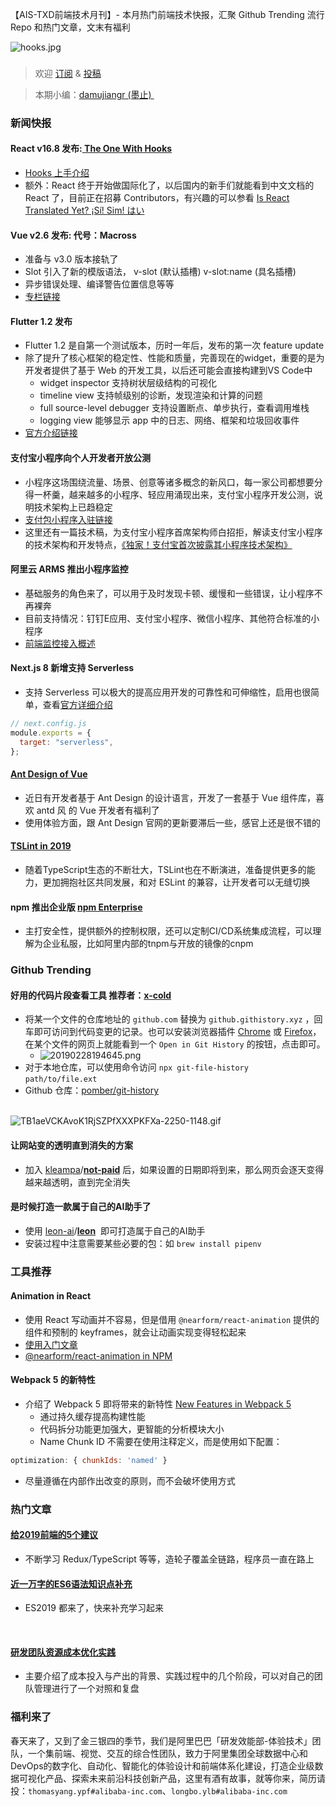 【AIS-TXD前端技术月刊】- 本月热门前端技术快报，汇聚 Github Trending 流行 Repo 和热门文章，文末有福利

![hooks.jpg](https://cdn.nlark.com/yuque/0/2019/jpeg/103147/1551432272343-512be9f6-cff6-43f0-8151-7bed017ec646.jpeg#align=left&display=inline&height=446&name=hooks.jpg&originHeight=808&originWidth=1352&size=24501&status=done&width=746)
<a name="d41d8cd9"></a>
### 
> 欢迎 [订阅](https://zhuanlan.zhihu.com/txd-team) & [投稿](https://github.com/txd-team/monthly/issues)

> 本期小编：[damujiangr (墨止) ](https://github.com/damujiangr) 


<a name="81377773"></a>
### 新闻快报
<a name="6ad7f24d"></a>
#### React v16.8 发布:[ The One With Hooks](https://reactjs.org/blog/2019/02/06/react-v16.8.0.html)
* [Hooks 上手介绍](https://reactjs.org/docs/hooks-intro.html) 
* 额外：React 终于开始做国际化了，以后国内的新手们就能看到中文文档的 React 了，目前正在招募 Contributors，有兴趣的可以参看 [Is React Translated Yet? ¡Sí! Sim! はい](https://reactjs.org/blog/2019/02/23/is-react-translated-yet.html) 
<a name="d41d8cd9-1"></a>
#### 
<a name="89d33bf1"></a>
#### Vue v2.6 发布: 代号：Macross
* 准备与 v3.0 版本接轨了
* Slot 引入了新的模版语法， v-slot (默认插槽) v-slot:name (具名插槽)
* 异步错误处理、编译警告位置信息等等
* [专栏链接](https://zhuanlan.zhihu.com/p/56260917) 

<a name="2e5ce74d"></a>
#### Flutter 1.2 发布
* Flutter 1.2 是自第一个测试版本，历时一年后，发布的第一次 feature update
* 除了提升了核心框架的稳定性、性能和质量，完善现在的widget，重要的是为开发者提供了基于 Web 的开发工具，以后还可能会直接构建到VS Code中
  * widget inspector 支持树状层级结构的可视化
  * timeline view 支持帧级别的诊断，发现渲染和计算的问题
  * full source-level debugger 支持设置断点、单步执行，查看调用堆栈
  * logging view 能够显示 app 中的日志、网络、框架和垃圾回收事件
* [官方介绍链接](https://developers.googleblog.com/2019/02/launching-flutter-12-at-mobile-world.html) 

<a name="76c13a1a"></a>
#### 支付宝小程序向个人开发者开放公测
* 小程序这场围绕流量、场景、创意等诸多概念的新风口，每一家公司都想要分得一杯羹，越来越多的小程序、轻应用涌现出来，支付宝小程序开发公测，说明技术架构上已趋稳定
* [支付包小程序入驻链接](https://docs.alipay.com/mini/introduce/register) 
* 这里还有一篇技术稿，为支付宝小程序首席架构师白招拒，解读支付宝小程序的技术架构和开发特点，[《独家！支付宝首次披露其小程序技术架构》](https://mp.weixin.qq.com/s/PX7b_qV6tYKnN3ecoz9Ehw) 

<a name="c9ec687a"></a>
#### 阿里云 ARMS 推出小程序监控
* 基础服务的角色来了，可以用于及时发现卡顿、缓慢和一些错误，让小程序不再裸奔
* 目前支持情况：钉钉E应用、支付宝小程序、微信小程序、其他符合标准的小程序
* [前端监控接入概述](https://help.aliyun.com/document_detail/106086.html) 

<a name="4bd515bc"></a>
#### Next.js 8 新增支持 Serverless
* 支持 Serverless 可以极大的提高应用开发的可靠性和可伸缩性，启用也很简单，查看[官方详细介绍](https://nextjs.org/blog/next-8/) 
```javascript
// next.config.js
module.exports = {
  target: "serverless",
};
```

<a name="94fcfe27"></a>
#### [Ant Design of Vue](https://vue.ant.design/)
* 近日有开发者基于 Ant Design 的设计语言，开发了一套基于 Vue 组件库，喜欢 antd 风 的 Vue 开发者有福利了
* 使用体验方面，跟 Ant Design 官网的更新要滞后一些，感官上还是很不错的

<a name="46189f83"></a>
#### [TSLint in 2019](https://medium.com/palantir/tslint-in-2019-1a144c2317a9) 
* 随着TypeScript生态的不断壮大，TSLint也在不断演进，准备提供更多的能力，更加拥抱社区共同发展，和对 ESLint 的兼容，让开发者可以无缝切换

<a name="364de9da"></a>
#### npm 推出企业版 [npm Enterprise](https://www.npmjs.com/products/enterprise)
* 主打安全性，提供额外的控制权限，还可以定制CI/CD系统集成流程，可以理解为企业私服，比如阿里内部的tnpm与开放的镜像的cnpm

<a name="365acd42"></a>
### Github Trending
<a name="4a8be53d"></a>
#### 好用的代码片段查看工具 推荐者：[x-cold](https://github.com/x-cold) 
* 将某一个文件的仓库地址的 `github.com` 替换为 `github.githistory.xyz` ，回车即可访问到代码变更的记录。也可以安装浏览器插件 [Chrome](https://chrome.google.com/webstore/detail/github-history-browser-ex/laghnmifffncfonaoffcndocllegejnf) 或 [Firefox](https://addons.mozilla.org/firefox/addon/github-history/)，在某个文件的网页上就能看到一个 `Open in Git History` 的按钮，点击即可。
  * ![20190228194645.png](https://cdn.nlark.com/yuque/0/2019/png/103147/1551432272343-4a97aefb-0df2-48c2-8bdd-f0555fbf7479.png#align=left&display=inline&height=48&name=20190228194645.png&originHeight=48&originWidth=420&size=9210&status=done&width=420)
* 对于本地仓库，可以使用命令访问 `npx git-file-history path/to/file.ext` 
* Github 仓库：[pomber/git-history](https://github.com/pomber/git-history) 

       <br />![TB1aeVCKAvoK1RjSZPfXXXPKFXa-2250-1148.gif](https://cdn.nlark.com/yuque/0/2019/gif/103147/1551853326318-c74e199c-a029-4754-a9f1-9367fe9a6810.gif#align=left&display=inline&height=381&name=TB1aeVCKAvoK1RjSZPfXXXPKFXa-2250-1148.gif&originHeight=1148&originWidth=2250&size=7317661&status=done&width=746)


<a name="e87d21dc"></a>
#### 让网站变的透明直到消失的方案
* 加入 [kleampa](https://github.com/kleampa)/**[not-paid](https://github.com/kleampa/not-paid)** 后，如果设置的日期即将到来，那么网页会逐天变得越来越透明，直到完全消失

<a name="a9b91797"></a>
#### 是时候打造一款属于自己的AI助手了
* 使用 [leon-ai](https://github.com/leon-ai)/**[leon](https://github.com/leon-ai/leon)**  即可打造属于自己的AI助手
* 安装过程中注意需要某些必要的包：如 `brew install pipenv` 

<a name="c11c7bd5"></a>
### 工具推荐
<a name="19eedff8"></a>
#### Animation in React
* 使用 React 写动画并不容易，但是借用 `@nearform/react-animation` 提供的组件和预制的 keyframes，就会让动画实现变得轻松起来
* [使用入门文章](https://www.nearform.com/blog/animation-in-react/) 
* [@nearform/react-animation in NPM](https://www.npmjs.com/package/@nearform/react-animation) 

<a name="4f4d74a7"></a>
#### Webpack 5 的新特性
* 介绍了 Webpack 5 即将带来的新特性 [New Features in Webpack 5](https://blog.logrocket.com/new-features-in-webpack-5-2559755adf5e) 
  * 通过持久缓存提高构建性能
  * 代码拆分功能更加强大，更智能的分析模块大小
  * Name Chunk ID 不需要在使用注释定义，而是使用如下配置：
```javascript
optimization: { chunkIds: 'named' }
```
  * 尽量遵循在内部作出改变的原则，而不会破坏使用方式

<a name="c3fc5b0a"></a>
### 热门文章
<a name="c5ae63a8"></a>
#### [给2019前端的5个建议](https://zhuanlan.zhihu.com/p/55357377) 
* 不断学习 Redux/TypeScript 等等，造轮子覆盖全链路，程序员一直在路上

<a name="2876b763"></a>
#### [近一万字的ES6语法知识点补充](https://juejin.im/post/5c6234f16fb9a049a81fcca5) 
* ES2019 都来了，快来补充学习起来

 
<a name="189db772"></a>
#### [研发团队资源成本优化实践](https://tech.meituan.com/2019/02/21/rd-team-resource-cost-optimization-practice.html) 
* 主要介绍了成本投入与产出的背景、实践过程中的几个阶段，可以对自己的团队管理进行了一个对照和复盘

<a name="a567e185"></a>
### 福利来了

春天来了，又到了金三银四的季节，我们是阿里巴巴「研发效能部-体验技术」团队，一个集前端、视觉、交互的综合性团队，致力于阿里集团全球数据中心和DevOps的数字化、自动化、智能化的体验设计和前端体系化建设，打造企业级数据可视化产品、探索未来前沿科技创新产品，这里有酒有故事，就等你来，简历请投：`thomasyang.ypf#alibaba-inc.com`、`longbo.ylb#alibaba-inc.com`
